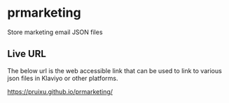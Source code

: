 # prmarketing
Store marketing email JSON files
## Live URL
The below url is the web accessible link that can be used to link to various json files in Klaviyo or other platforms.

 https://pruixu.github.io/prmarketing/
